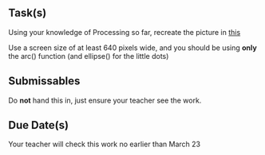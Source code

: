 
Task(s)
-------
Using your knowledge of Processing so far, recreate the picture in [this](http://mrseidel.com/images/Processing/2O/Exercise2_2O.png)

Use a screen size of at least 640 pixels wide, and you should be using **only** the arc() function (and ellipse() for the little dots)




Submissables
------------

Do **not** hand this in, just ensure your teacher see the work.


Due Date(s)
----------
Your teacher will check this work no earlier than March 23